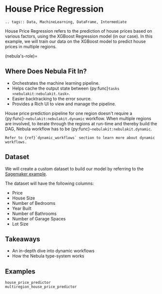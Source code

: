 # House Price Regression

```{eval-rst}
.. tags:: Data, MachineLearning, DataFrame, Intermediate
```

House Price Regression refers to the prediction of house prices based on various factors, using the XGBoost Regression model (in our case).
In this example, we will train our data on the XGBoost model to predict house prices in multiple regions.

(nebula's-role)=

## Where Does Nebula Fit In?

- Orchestrates the machine learning pipeline.
- Helps cache the output state between {py:func}`tasks <nebulakit:nebulakit.task>`.
- Easier backtracking to the error source.
- Provides a Rich UI to view and manage the pipeline.

House price prediction pipeline for one region doesn't require a {py:func}`~nebulakit:nebulakit.dynamic` workflow. When multiple regions are involved, to iterate through the regions at run-time and thereby build the DAG, Nebula workflow has to be {py:func}`~nebulakit:nebulakit.dynamic`.

```{tip}
Refer to {ref}`dynamic_workflows` section to learn more about dynamic workflows.
```

## Dataset

We will create a custom dataset to build our model by referring to the [Sagemaker example](https://github.com/aws/amazon-sagemaker-examples/blob/master/advanced_functionality/multi_model_xgboost_home_value/xgboost_multi_model_endpoint_home_value.ipynb).

The dataset will have the following columns:

- Price
- House Size
- Number of Bedrooms
- Year Built
- Number of Bathrooms
- Number of Garage Spaces
- Lot Size

## Takeaways

- An in-depth dive into dynamic workflows
- How the Nebula type-system works

## Examples

```{auto-examples-toc}
house_price_predictor
multiregion_house_price_predictor
```
